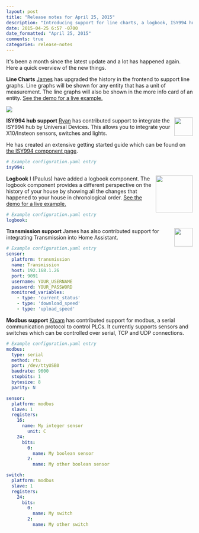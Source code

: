 ```yaml
---
layout: post
title: "Release notes for April 25, 2015"
description: "Introducing support for line charts, a logbook, ISY994 hub, Transmission and modbus."
date: 2015-04-25 6:57 -0700
date_formatted: "April 25, 2015"
comments: true
categories: release-notes
---
```


It's been a month since the latest update and a lot has happened again. Here a quick overview of the new things.

__Line Charts__
[James](https://github.com/jamespcole) has upgraded the history in the frontend to support line graphs. Line graphs will be shown for any entity that has a unit of measurement. The line graphs will also be shown in the more info card of an entity. [See the demo for a live example.](/demo/)

<p class='img'>
<img src='/images/screenshots/history-line-graphs.png'>
</p>

__ISY994 hub support__
<img src='/images/supported_brands/universal_devices.png' style='border:none; box-shadow: none; float: right;' height='50' /> [Ryan](https://github.com/rmkraus) has contributed support to integrate the ISY994 hub by Universal Devices. This allows you to integrate your X10/Insteon sensors, switches and lights.

He has created an extensive getting started guide which can be found on [the ISY994 component page](/components/isy994/).

```yaml
# Example configuration.yaml entry
isy994:
```

__Logbook__
<img src='/images/screenshots/logbook.png' style='margin-left:10px; float: right;' height="100" /> I (Paulus) have added a logbook component. The logbook component provides a different perspective on the history of your house by showing all the changes that happened to your house in chronological order. [See the demo for a live example.](/demo/)
<span class='clearfix'></span>

```yaml
# Example configuration.yaml entry
logbook:
```

<!--more-->

__Transmission support__
<img src='/images/supported_brands/transmission.png' style='border:none; box-shadow: none; float: right;' height='50' /> James has also contributed support for integrating Transmission into Home Assistant.

```yaml
# Example configuration.yaml entry
sensor:
  platform: transmission
  name: Transmission
  host: 192.168.1.26
  port: 9091
  username: YOUR_USERNAME
  password: YOUR_PASSWORD
  monitored_variables:
    - type: 'current_status'
    - type: 'download_speed'
    - type: 'upload_speed'
```

__Modbus support__
[Kixam](https://github.com/kixam) has contributed support for modbus, a serial communication protocol to control PLCs. It currently supports sensors and switches which can be controlled over serial, TCP and UDP connections.

```yaml
# Example configuration.yaml entry
modbus:
  type: serial
  method: rtu
  port: /dev/ttyUSB0
  baudrate: 9600
  stopbits: 1
  bytesize: 8
  parity: N

sensor:
  platform: modbus
  slave: 1
  registers:
    16:
      name: My integer sensor
        unit: C
    24:
      bits:
        0:
          name: My boolean sensor
        2:
          name: My other boolean sensor

switch:
  platform: modbus
  slave: 1
  registers:
    24:
      bits:
        0:
          name: My switch
        2:
          name: My other switch
```
